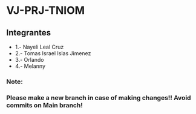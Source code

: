 # VJ-PRJ-TNIOM

## Integrantes

* 1.- Nayeli Leal Cruz
* 2.- Tomas Israel Islas Jimenez
* 3.- Orlando
* 4.- Melanny

### Note: 
### Please make a new branch in case of making changes!! Avoid commits on Main branch!
